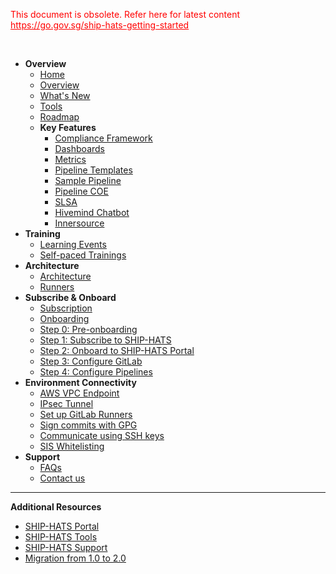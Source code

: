 
<p><span style="color:red;">This document is obsolete. Refer here for latest content <u>https://go.gov.sg/ship-hats-getting-started</u></span></p>
<br>



- **Overview**
  - [Home](./README.md)
  - [Overview](ship-hats-overview)
  - [What's New](./whats-new/2023.md)
  - [Tools](ship-hats-tools)
  - [Roadmap](./roadmap.md)
  - **Key Features**
    - [Compliance Framework](compliance-framework)
    - [Dashboards](dashboards)
    - [Metrics](./metrics.md)
    - [Pipeline Templates](pipeline-templates)
    - [Sample Pipeline](sample-pipeline)  
    - [Pipeline COE](./pipeline-coe.md)
    - [SLSA](./slsa.md)
    - [Hivemind Chatbot](./hivemind-chatbot.md)
    - [Innersource](./innersource.md)
- **Training**
  - [Learning Events](learning-events)
  - [Self-paced Trainings](./self-paced-trainings/overview.md)
- **Architecture**
  - [Architecture](architecture)
  - [Runners](runners)
- **Subscribe & Onboard** 
  - [Subscription](subscription)
  - [Onboarding](onboard-to-ship-hats)
  - [Step 0: Pre-onboarding](pre-onboarding)
  - [Step 1: Subscribe to SHIP-HATS](subscribe-via-techbiz-portal)
  - [Step 2: Onboard to SHIP-HATS Portal](onboard-via-ship-hats-portal)
  - [Step 3: Configure GitLab](configure-gitlab)  
  - [Step 4: Configure Pipelines](configure-pipelines)   
- **Environment Connectivity**
  - [AWS VPC Endpoint](aws-vpc-endpoint)
  - [IPsec Tunnel](ipsec-tunnel)
  - [Set up GitLab Runners](gitlab-runners)
  - [Sign commits with GPG](signing-commits-with-gpg)
  - [Communicate using SSH keys](communicate-using-ssh-keys)
  - [SIS Whitelisting](./sis-whitelisting.md)  
- **Support**
  - [FAQs](general-faqs)
  - [Contact us](contact-us) 

---
**Additional Resources**
  - [SHIP-HATS Portal](https://docs.developer.tech.gov.sg/docs/ship-hats-portal/#/ship-hats-portal-overview) 
  - [SHIP-HATS Tools](https://docs.developer.tech.gov.sg/docs/ship-hats-tools/#/tools-overview) 
  - [SHIP-HATS Support](https://docs.developer.tech.gov.sg/docs/ship-hats-support/)
  - [Migration from 1.0 to 2.0](https://docs.developer.tech.gov.sg/docs/ship-hats-migration/)  
  


<!--
  - [Self-paced trainings](self-paced-trainings)
  - [New Self-paced trainings](self-paced-trainings-new)
  - [Overview](training)
  - [Step 1: Subscribe to SH](./onboarding/techbiz.md)
  - [Onboarding to SHIP-HATS Portal](./onboarding/sh-to-gl.md)
  - [NewOnboarding](onboarding) 
  - [TechPass FAQs](techpass-faqs)    
  - [SEED FAQs](seed-faqs)
  - [Runners](runners)
  - [Tooling Strategy](tooling-strategy)
  - [Roadmap](roadmap)

**Web App Tutorial**
  - [Overview](web-app-tutorial)
  - [Configure CI/CD Pipeline](configure-ci-cd-pipeline)
  - [Additional resources](additional-resources)

**CI/CD Pipeline**
  - [CI/CD pipeline](ci-cd-pipeline)  
  - [Pipeline templates](pipeline-templates)
  - [Sample pipeline](sample-pipeline)
-->  

<!--Access <a href="https://go.gov.sg/ship-hats-getting-started">latest content</a>. This document is obsolete.

<p><span style="color:red;">This document is obsolete. Click for <a href="https://go.gov.sg/ship-hats-getting-started">latest content</a>.</span></p>

<p style="background-color:#0275D6; color:white;">Access <a href="https://docs.developer.tech.gov.sg/docs/ship-hats-docs/">latest content</a>. This document is obsolete.</p>


<p><span style="color:red;">IMPORTANT:</span> Access latest content  https://go.gov.sg/ship-hats-getting-started. This document is obsolete. </a> </p>

This document is obsolete. Click https://go.gov.sg/ship-hats-getting-started for latest content.-->
